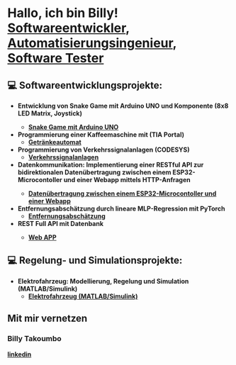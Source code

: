 <h1>Hallo, ich bin Billy! <br/><a href="https://github.com/joshmadakor1">Softwareentwickler</a>, <a href="https://www.linkedin.com/in/joshmadakor/">Automatisierungsingenieur</a>, <a href="https://www.youtube.com/c/joshmadakor">Software Tester</a></h1>

<h2>💻 Softwareentwicklungsprojekte:</h2>

- <b>Entwicklung von Snake Game mit Arduino UNO und Komponente (8x8 LED Matrix, Joystick) <b>
  - [Snake Game mit Arduino UNO](https://github.com/TBilly11/Snake-Game-mit-Arduino) <b>
- <b>Programmierung einer Kaffeemaschine mit (TIA Portal)</b>
  - [Getränkeautomat](https://github.com/TBilly11/Kaffeemaschine-mit-TIA-Portal) <b>
- <b>Programmierung von Verkehrssignalanlagen (CODESYS)</b>
  - [Verkehrssignalanlagen](https://github.com/TBilly11/Verkehrssignalanlagen-CODESYS-.git)
- <b>Datenkommunikation: Implementierung einer RESTful API zur bidirektionalen Datenübertragung zwischen einem ESP32-Microcontoller und einer Webapp  mittels HTTP-Anfragen<b>
  - [Datenübertragung zwischen einem ESP32-Microcontoller und einer Webapp](https://github.com/TBilly11/Daten-Uebertragung-zwischen-einem-ESP32-Microcontoller-und-einer-Webapp-mittels-HTTP-Anfragen)
- <b>Entfernungsabschätzung durch lineare MLP-Regression mit PyTorch</b>
  - [Entfernungsabschätzung](https://github.com/TBilly11/Entfernungsabsch-tzung-durch-lineare-MLP-Regression-mit-PyTorch)
- <b>REST Full API mit Datenbank <b>
  - [Web APP](https://github.com/TBilly11/REST-Full-API) <b>
</b>
</b>
<h2>💻 Regelung- und Simulationsprojekte:</h2>

- <b>Elektrofahrzeug: Modellierung, Regelung und Simulation (MATLAB/Simulink)</b>
  - [Elektrofahrzeug (MATLAB/Simulink)](https://github.com/TBilly11/Elektrofahrzeug-Modellierung-Regelung-und-Simulation-MATLAB-Simulink)
</b>
</b>
<h2>Mit mir vernetzen</h2>
<h3>Billy Takoumbo</h3> <b>

[linkedin](https://www.linkedin.com/in/billy-takoumbo-200321154/) <b>




